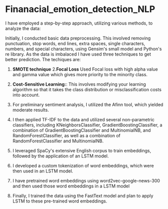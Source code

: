 # Finanacial_emotion_detection_NLP

I have employed a step-by-step approach, utilizing various methods, to analyze the data:

Initially, I conducted basic data preprocessing. This involved removing punctuation, stop words, end lines, extra spaces, single characters, numbers, and special characters, using Gensim's small model and Python's re library.
As the data is imbalaced I have used three techniques to get better prediction. The techiques are:
1. **SMOTE technique**
2.**Focal Loss** Used Focal loss with high alpha value and gamma value which gives more priority to the minority class.
3. **Cost-Sensitive Learning:**: This involves modifying your learning algorithm so that it takes the class distribution or misclassification costs into account.



1. For preliminary sentiment analysis, I utilized the Afinn tool, which yielded moderate results.

2. I then applied TF-IDF to the data and utilized several non-parametric classifiers, including KNeighborsClassifier, GradientBoostingClassifier, a combination of GradientBoostingClassifier and MultinomialNB, and RandomForestClassifier, as well as a combination of RandomForestClassifier and MultinomialNB.

3. I leveraged SpaCy's extensive English corpus to train embeddings, followed by the application of an LSTM model.

4. I developed a custom tokenization of word embeddings, which were then used in an LSTM model.
   
5. I have pretrained word embeddings using word2vec-google-news-300 and then used those word embeddings in a LSTM model

7. Finally, I trained the data using the FastText model and plan to apply LSTM to these pre-trained word embeddings.








